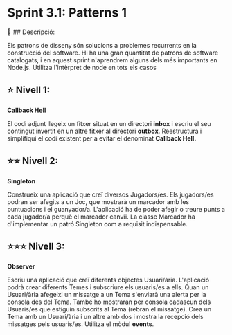 # Sprint 3.1: Patterns 1

💬 ## Descripció:

Els patrons de disseny són solucions a problemes recurrents en la construcció del software. Hi ha una gran quantitat de patrons de software catalogats, i en aquest sprint n'aprendrem alguns dels més importants en Node.js.
Utilitza l'intèrpret de node en tots els casos


## ⭐ Nivell 1:

**Callback Hell**

El codi adjunt llegeix un fitxer situat en un directori **inbox** i escriu el seu contingut invertit en un altre fitxer al directori **outbox**. Reestructura i simplifiqui el codi existent per a evitar el denominat **Callback Hell.**


## ⭐⭐ Nivell 2:

**Singleton**

Construeix una aplicació que creï diversos Jugadors/es. Els jugadors/es podran ser afegits a un Joc, que mostrarà un marcador amb les puntuacions i el guanyador/a. L'aplicació ha de poder afegir o treure punts a cada jugador/a perquè el marcador canviï. La classe Marcador ha d'implementar un patró Singleton com a requisit indispensable.


## ⭐⭐⭐ Nivell 3:

**Observer**

Escriu una aplicació que creï diferents objectes Usuari/ària. L'aplicació podrà crear diferents Temes i subscriure els usuaris/es a ells. Quan un Usuari/ària afegeixi un missatge a un Tema s'enviarà una alerta per la consola des del Tema. També ho mostraran per consola cadascun dels Usuaris/es que estiguin subscrits al Tema (rebran el missatge). Crea un Tema amb un Usuari/ària i un altre amb dos i mostra la recepció dels missatges pels usuaris/es. Utilitza el mòdul **events**.